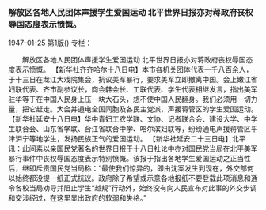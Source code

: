 ### 解放区各地人民团体声援学生爱国运动  北平世界日报亦对蒋政府丧权辱国态度表示愤慨。

1947-01-25
第1版()
专栏：

　　解放区各地人民团体声援学生爱国运动
    北平世界日报亦对蒋政府丧权辱国态度表示愤慨。
    【新华社齐齐哈尔十八日电】本市各机关团体代表一千八百余人，于十三日在龙江大戏院集会，抗议美军暴行，要求美军立即撤离中国。会上嫩江省妇联代表、齐市副参议长，商会韩会长、工联代表、学生代表相继发言，指出美军驻华等于在中国人民身上压一块大石头，想不使中国人民翻身。我们必须用一切力量，把它赶走。大会并通电全国同胞及各民主党派，声援蒋管区的学生爱国运动。
    【新华社延安十八日电】华中青妇工农学联、文协、记者联合会、建设大学、中学生联合会、山东省学联、合江省联合中学、哈尔滨妇联等，纷纷通电声援蒋管区平津沪宁等地学生，发扬民族正气的爱国运动。
    【新华社延安二十三日电】北平讯：此间素以亲国民党著名的世界日报于十八日社论中亦对国民党当局在北平美军暴行事件中丧权辱国态度表示特别愤慨。该报于指出各地学生爱国运动之正当性后，继即斥责国民党当局称：“最使我们惊异的，即由沈案发生到现在，外交部何以始终都没提一纸正式抗议。政府除了希望或示意各地报纸不要登载此项消息和通令各校当局劝导并阻止学生“越规”行动外，始终没有向人民宣布对此事的外交步调和交涉经过，在这里显出政府的软弱和失格。”
